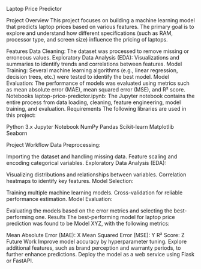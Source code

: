 Laptop Price Predictor

Project Overview
This project focuses on building a machine learning model that predicts laptop prices based on various features. The primary goal is to explore and understand how different specifications (such as RAM, processor type, and screen size) influence the pricing of laptops.

Features
Data Cleaning: The dataset was processed to remove missing or erroneous values.
Exploratory Data Analysis (EDA): Visualizations and summaries to identify trends and correlations between features.
Model Training: Several machine learning algorithms (e.g., linear regression, decision trees, etc.) were tested to identify the best model.
Model Evaluation: The performance of models was evaluated using metrics such as mean absolute error (MAE), mean squared error (MSE), and R² score.
Notebooks
laptop-price-predictor.ipynb: The Jupyter notebook contains the entire process from data loading, cleaning, feature engineering, model training, and evaluation.
Requirements
The following libraries are used in this project:

Python 3.x
Jupyter Notebook
NumPy
Pandas
Scikit-learn
Matplotlib
Seaborn

Project Workflow
Data Preprocessing:

Importing the dataset and handling missing data.
Feature scaling and encoding categorical variables.
Exploratory Data Analysis (EDA):

Visualizing distributions and relationships between variables.
Correlation heatmaps to identify key features.
Model Selection:

Training multiple machine learning models.
Cross-validation for reliable performance estimation.
Model Evaluation:

Evaluating the models based on the error metrics and selecting the best-performing one.
Results
The best-performing model for laptop price prediction was found to be Model XYZ, with the following metrics:

Mean Absolute Error (MAE): X
Mean Squared Error (MSE): Y
R² Score: Z
Future Work
Improve model accuracy by hyperparameter tuning.
Explore additional features, such as brand perception and warranty periods, to further enhance predictions.
Deploy the model as a web service using Flask or FastAPI.
